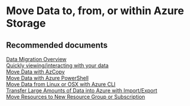 <properties
	pageTitle="Move Data to, from, or within Azure Storage"
	description="Move Data to, from, or within Azure Storage"
	service="microsoft.classicstorage"
	resource="storageaccounts"
	authors="passaree"
	displayOrder="3"
	selfHelpType="resource"
	supportTopicIds=""
	resourceTags=""
	productPesIds="15629"
	cloudEnvironments="public"
	articleId="49540162-b0df-4182-a428-20d40153fa55"
	ownershipId="StorageMediaEdge_AccountManagement"
/>

# Move Data to, from, or within Azure Storage

## **Recommended documents**
[Data Migration Overview](https://azure.microsoft.com/documentation/articles/storage-moving-data/)<br>
[Quickly viewing/interacting with your data](https://azure.microsoft.com/documentation/articles/storage-explorers/)<br>
[Move Data with AzCopy](https://azure.microsoft.com/documentation/articles/storage-use-azcopy/)<br>
[Move Data with Azure PowerShell](https://azure.microsoft.com/documentation/articles/storage-powershell-guide-full/)<br>
[Move Data from Linux or OSX with Azure CLI](https://azure.microsoft.com/documentation/articles/storage-use-azcopy/)<br>
[Transfer Large Amounts of Data into Azure with Import/Export](https://azure.microsoft.com/documentation/articles/storage-import-export-service/)<br>
[Move Resources to New Resource Group or Subscription](https://azure.microsoft.com/documentation/articles/resource-group-move-resources/)
